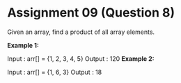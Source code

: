 # Assignment 09 (Question 8)

Given an array, find a product of all array elements.

**Example 1:**

Input : arr[] = {1, 2, 3, 4, 5}
Output : 120
**Example 2:**

Input : arr[] = {1, 6, 3}
Output : 18
